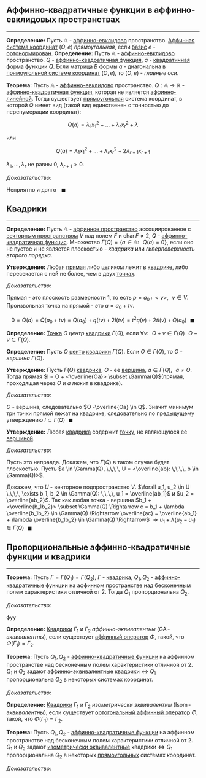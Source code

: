 ## Аффинно-квадратичные функции в аффинно-евклидовых пространствах

---

**Определение:**<a name="definition-0"></a> Пусть $\mathbb{A}$ - [аффинно-евклидово](https://mech-math-msu.github.io/lections/linear-algebra/lection-22.04.23#definition-0) пространство. [Аффинная система координат](https://mech-math-msu.github.io/lections/linear-algebra/lection-11.04.23#definition-3) $(O, e)$ *прямоугольная*, если [базис](https://mech-math-msu.github.io/lections/linear-algebra/lection-1-11.02.23#definition-7) $e$ - [ортонормирован](https://mech-math-msu.github.io/lections/linear-algebra/lection-25.03.23#definition-8).
**Определение:**<a name="definition-1"></a> Пусть $\mathbb{A}$ - [аффинно-евклидово](https://mech-math-msu.github.io/lections/linear-algebra/lection-22.04.23#definition-0) пространство. $Q$ - [аффинно-квадратичная функция](https://mech-math-msu.github.io/lections/linear-algebra/lection-29.04.23#definition-1), $q$ - [квадратичная форма](https://mech-math-msu.github.io/lections/linear-algebra/lection-18.03.23#definition-3) функции $Q$. Если [матрица](https://mech-math-msu.github.io/lections/linear-algebra/lection-18.03.23#definition-3) $B$ формы $q$ - диагональна в [прямоугольной системе координат](https://mech-math-msu.github.io/lections/linear-algebra/lection-25#definition-0)  $(O, e)$, то $(O, e)$ - *главные оси*.

**Теорема:**<a name="theorem-0"></a> Пусть $\mathbb{A}$ - [аффинно-евклидово](https://mech-math-msu.github.io/lections/linear-algebra/lection-22.04.23#definition-0) пространство. $Q: \mathbb{A} \to \mathbb{R}$ - [аффинно-квадратичная функция](https://mech-math-msu.github.io/lections/linear-algebra/lection-29.04.23#definition-1), которая не является [аффинно-линейной](https://mech-math-msu.github.io/lections/linear-algebra/lection-29.04.23#definition-0). Тогда существует [прямоугольная](https://mech-math-msu.github.io/lections/linear-algebra/lection-25#definition-0) система координат, в которой $Q$ имеет вид (такой вид единственен с точностью до перенумерации координат):

$$Q(a) = \lambda_1 x^2_1 + \ldots + \lambda_r x^2_r + \lambda$$

или

$$Q(a) = \lambda_1 x^2_1 + \ldots + \lambda_r x^2_r + 2 \lambda_{r + 1} x_{r + 1}$$

$\lambda_1, \ldots, \lambda_r$ не равны $0$, $\lambda_{r + 1} > 0$.

*Доказательство:*

Неприятно и долго $\,\,\,\,\blacksquare$

## Квадрики

---

**Определение:**<a name="definition-2"></a> Пусть $\mathbb{A}$ - [аффинное пространство](https://mech-math-msu.github.io/lections/linear-algebra/lection-11.04.23#definition-0) ассоциированное с [векторным пространством](https://mech-math-msu.github.io/lections/linear-algebra/lection-1-11.02.23#definition-0) $V$ над полем $F$ и $\operatorname{char}F \ne 2$, $Q$ - [аффинно-квадратичная функция](https://mech-math-msu.github.io/lections/linear-algebra/lection-29.04.23#definition-1). Множество $\Gamma(Q) = \{a \in \mathbb{A}: \,\,\,\, Q(a) = 0\}$, если оно не пустое и не является плоскостью - *квадрика* или *гиперповерхность второго порядка*.

**Утверждение:**<a name="statement-0"></a> Любая [прямая](https://mech-math-msu.github.io/lections/linear-algebra/lection-11.04.23#definition-5) либо целиком лежит в [квадрике](https://mech-math-msu.github.io/lections/linear-algebra/lection-25#definition-2), либо пересекается с ней не более, чем в двух [точках](https://mech-math-msu.github.io/lections/linear-algebra/lection-11.04.23#definition-0).

*Доказательство:* 

Прямая - это плоскость размерности $1$, то есть $p = a_0 + <v>, \,\,\,\, v \in V$. Произвольная точка на прямой - это $a = a_0 + t v$.

$$0 = Q(a) = Q(a_0 + t v) = Q(a_0) + q(tv) + 2l(tv) = t^2 q(v) + 2 t l(v) + Q(a_0) \,\,\,\,\blacksquare$$

**Определение:**<a name="definition-3"></a>  [Точка](https://mech-math-msu.github.io/lections/linear-algebra/lection-11.04.23#definition-5) $O$ *центр* [квадрики](https://mech-math-msu.github.io/lections/linear-algebra/lection-25#definition-2) $\Gamma(Q)$, если $\forall v: \,\,\,\, O + v \in \Gamma(Q) \,\,\,\, O - v \in \Gamma(Q)$.

**Определение:**<a name="definition-4"></a> Пусть $O$ [центр](https://mech-math-msu.github.io/lections/linear-algebra/lection-25#definition-3) [квадрики](https://mech-math-msu.github.io/lections/linear-algebra/lection-25#definition-2) $\Gamma(Q)$. Если $O \in \Gamma(Q)$, то $O$ - *вершина* $\Gamma(Q)$.

**Утверждение:**<a name="statement-1"></a> Пусть $\Gamma(Q)$ [квадрика](https://mech-math-msu.github.io/lections/linear-algebra/lection-25#definition-2), $O$ - ее [вершина](https://mech-math-msu.github.io/lections/linear-algebra/lection-25#definition-4), $a \in \Gamma(Q), \,\,\,\, a \ne O$. Тогда [прямая](https://mech-math-msu.github.io/lections/linear-algebra/lection-1-13.02.23#definition-1) $l = O + <\overline{Oa}> \subset \Gamma(Q)$(прямая, проходящая через $O$ и $a$ лежит в квадрике).

*Доказательство:*

$O$ - вершина, следовательно $O -\overline{Oa} \in Q$. Значит минимум три точки прямой лежат на квадрике, следовательно по предыдущему утверждению $l \subset \Gamma(Q) \,\,\,\,\blacksquare$

**Утверждение:**<a name="statement-2"></a> Любая [квадрика](https://mech-math-msu.github.io/lections/linear-algebra/lection-25#definition-2) содержит [точку](https://mech-math-msu.github.io/lections/linear-algebra/lection-11.04.23#definition-0), не являющуюся ее [вершиной](https://mech-math-msu.github.io/lections/linear-algebra/lection-25#definition-4).

*Доказательство:*

Пусть это неправда. Докажем, что $\Gamma(Q)$ в таком случае будет плоскостью. Пусть $a \in \Gamma(Q), \,\,\,\, U = <\overline{ab}: \,\,\,\, b \in \Gamma(Q)>$.

Докажем, что $U$ - векторное подпространство $V$. $\forall u_1, u_2 \in U \,\,\,\, \exists b_1, b_2 \in \Gamma(Q): \,\,\,\, u_1 = \overline{ab_1}$ и $u_2 = \overline{ab_2}$. Так как любая точка - вершина $b_1 + <\overline{b_1b_2}> \subset \Gamma(Q) \Rightarrow c = b_1 + \lambda \overline{b_1b_2} \in \Gamma(Q) \Rightarrow \overline{ac} = \overline{ab_1} + \lambda \overline{b_1b_2} \in \Gamma(Q) \Rightarrow$
$\Rightarrow u_1 + \lambda(u_2 - u_1) \in \Gamma(Q) \,\,\,\,\blacksquare$

## Пропорциональные аффинно-квадратичные функции и квадрики

---

**Теорема:**<a name="theorem-1"></a> Пусть $\Gamma = \Gamma(Q_1) = \Gamma(Q_2)$, $\Gamma$ - [квадрика](https://mech-math-msu.github.io/lections/linear-algebra/lection-25#definition-2), $Q_1, Q_2$ - [аффинно-квадратичные](https://mech-math-msu.github.io/lections/linear-algebra/lection-29.04.23#definition-1) функции на аффинном пространстве над бесконечным полем характеристики отличной от $2$. Тогда $Q_1$ пропорциональна $Q_2$.

*Доказательство:*

фуу

**Определение:**<a name="definition-5"></a> [Квадрики](https://mech-math-msu.github.io/lections/linear-algebra/lection-25#definition-2) $\Gamma_1$ и $\Gamma_2$ *аффинно-эквивалентны* ($\operatorname{GA}$-*эквивалентны*), если существует [аффинный оператор](https://mech-math-msu.github.io/lections/linear-algebra/lection-17.04.23#definition-1) $\Phi$, такой, что $\Phi(\Gamma_1) = \Gamma_2$.

**Теорема:**<a name="theorem-2"></a> Пусть $Q_1, Q_2$ - [аффинно-квадратичные функции](https://mech-math-msu.github.io/lections/linear-algebra/lection-29.04.23#definition-1) на аффинном пространстве над бесконечным полем характеристики отличной от $2$. $Q_1$ и $Q_2$ задают [аффинно-эквивалентные](https://mech-math-msu.github.io/lections/linear-algebra/lection-25#definition-5) квадрики $\Leftrightarrow$ $Q_1$ пропорциональна $Q_2$ в некоторых системах координат.

*Доказательство:* 

**Определение:**<a name="definition-6"></a> [Квадрики](https://mech-math-msu.github.io/lections/linear-algebra/lection-25#definition-2) $\Gamma_1$ и $\Gamma_2$ *изометрически эквивалентны* ($\operatorname{Isom}$-*эквивалентны*), если существует [ортогональный аффинный оператор](https://mech-math-msu.github.io/lections/linear-algebra/lection-24.04.23#definition-1) $\Phi$, такой, что $\Phi(\Gamma_1) = \Gamma_2$.

**Теорема:**<a name="theorem-3"></a> Пусть $Q_1, Q_2$ - [аффинно-квадратичные функции](https://mech-math-msu.github.io/lections/linear-algebra/lection-29.04.23#definition-1) на аффинном пространстве над бесконечным полем характеристики отличной от $2$. $Q_1$ и $Q_2$ задают [изометрически эквивалентные](https://mech-math-msu.github.io/lections/linear-algebra/lection-25#definition-6) квадрики $\Leftrightarrow$ $Q_1$ пропорциональна $Q_2$ в некоторых [прямоугольных](https://mech-math-msu.github.io/lections/linear-algebra/lection-25#definition-0) системах координат.

*Доказательство:*

